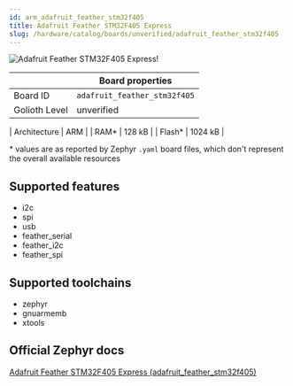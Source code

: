 ```yaml
---
id: arm_adafruit_feather_stm32f405
title: Adafruit Feather STM32F405 Express
slug: /hardware/catalog/boards/unverified/adafruit_feather_stm32f405
---
```


[//]: # (This is an auto-generated file, do not edit! Changes to it will be lost upon re-generation)

![Adafruit Feather STM32F405 Express!](/img/boards/arm/adafruit_feather_stm32f405.jpg "Adafruit Feather STM32F405 Express")

|                | Board properties     |
| -------------  | -------------------- |
| Board ID       | `adafruit_feather_stm32f405` |
| Golioth Level  | unverified       |

| Architecture   | ARM |
| RAM*           | 128 kB |
| Flash*         | 1024 kB |

\* values are as reported by Zephyr `.yaml` board files, which don't represent the overall available resources



## Supported features

* i2c
* spi
* usb
* feather_serial
* feather_i2c
* feather_spi

## Supported toolchains

* zephyr
* gnuarmemb
* xtools

## Official Zephyr docs

[Adafruit Feather STM32F405 Express (adafruit_feather_stm32f405)](https://docs.zephyrproject.org/latest/boards/arm/adafruit_feather_stm32f405/doc/index.html)
